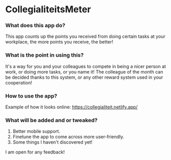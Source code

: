 # CollegialiteitsMeter

### What does this app do?
This app counts up the points you received from doing certain tasks at your workplace, the more points you receive, the better!

### What is the point in using this?
 It's a way for you and your colleagues to compete in being a nicer person at work, or doing more tasks, or you name it!
 The colleague of the month can be decided thanks to this system, or any other reward system used in your cooperation!

### How to use the app?
Example of how it looks online: https://collegialiteit.netlify.app/

### What will be added and or tweaked?
1. Better mobile support.
1. Finetune the app to come across more user-friendly.
1. Some things I haven't discovered yet!

I am open for any feedback!
